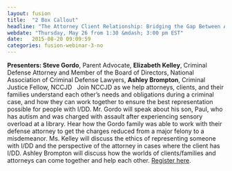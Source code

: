 ```yaml
---
layout: fusion
title:  "2 Box Callout"
headline: "The Attorney Client Relationship: Bridging the Gap Between Attorneys, Clients with I/DD, and Their Families"
webdate: "Thursday, May 26 from 1:30 &mdash; 3:00 pm EST"
date:   2015-08-20 09:09:59
categories: fusion-webinar-3-no
---
```

<b>Presenters: Steve Gordo</b>, Parent Advocate, <b>Elizabeth Kelley</b>, Criminal Defense Attorney and Member of the Board of Directors, National Association of Criminal Defense Lawyers, <b>Ashley Brompton</b>, Criminal Justice Fellow, NCCJD   Join NCCJD as we help attorneys, clients, and their families understand each other’s needs and obligations during a criminal case, and how they can work together to ensure the best representation possible for people with I/DD. Mr. Gordo will speak about his son, Paul, who has autism and was charged with assault after experiencing sensory overload at a library. Hear how the Gordo family was able to work with their defense attorney to get the charges reduced from a major felony to a misdemeanor. Ms. Kelley will discuss the ethics of representing someone with I/DD and the perspective of the attorney in cases where the client has I/DD. Ashley Brompton will discuss how the worlds of clients/families and attorneys can come together and help each other. <a href="https://www.thearc.org/page.redir?target=http%3a%2f%2fbit.ly%2f26X2H87&srcid=38778&srctid=1&erid=8170827&trid=12b155c1-376b-4e4d-a735-6383fab9c655">Register here</a>.